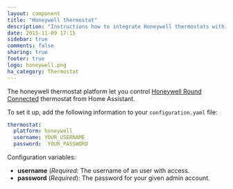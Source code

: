 ```yaml
---
layout: component
title: "Honeywell thermostat"
description: "Instructions how to integrate Honeywell thermostats within Home Assistant."
date: 2015-11-09 17:15
sidebar: true
comments: false
sharing: true
footer: true
logo: honeywell.png
ha_category: Thermostat
---
```



The honeywell thermostat platform let you control [Honeywell Round Connected](http://getconnected.honeywell.com/en/) thermostat from Home Assistant.

To set it up, add the following information to your `configuration.yaml` file:

```yaml
thermostat:
  platform: honeywell
  username: YOUR_USERNAME
  password:  YOUR_PASSWORD
```

Configuration variables:

- **username** (*Required*: The username of an user with access.
- **password** (*Required*): The password for your given admin account.

